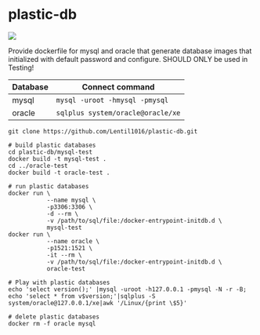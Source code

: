 # plastic-db

![](https://img.shields.io/badge/usage-Test%20only-red.svg)

Provide dockerfile for mysql and oracle that generate database images that initialized with default password and configure.
SHOULD ONLY be used in Testing!

|Database|Connect command|
|-|-|
|mysql|`mysql -uroot -hmysql -pmysql`|
|oracle|`sqlplus system/oracle@oracle/xe`|

```shell
git clone https://github.com/Lentil1016/plastic-db.git

# build plastic databases
cd plastic-db/mysql-test
docker build -t mysql-test .
cd ../oracle-test
docker build -t oracle-test .

# run plastic databases
docker run \
		   --name mysql \
		   -p3306:3306 \
		   -d --rm \
		   -v /path/to/sql/file:/docker-entrypoint-initdb.d \
		   mysql-test
docker run \
		   --name oracle \
		   -p1521:1521 \
		   -it --rm \
		   -v /path/to/sql/file:/docker-entrypoint-initdb.d \
		   oracle-test

# Play with plastic databases
echo 'select version();' |mysql -uroot -h127.0.0.1 -pmysql -N -r -B;
echo 'select * from v$version;'|sqlplus -S system/oracle@127.0.0.1/xe|awk '/Linux/{print \$5}'

# delete plastic databases
docker rm -f oracle mysql
```
